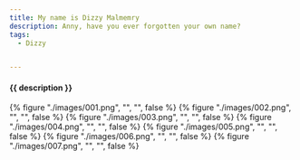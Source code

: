 ```yaml
---
title: My name is Dizzy Malmemry
description: Anny, have you ever forgotten your own name?
tags:
  - Dizzy


---
```


<h4 class="subTitle">{{ description }}</h4>

{% figure "./images/001.png", "", "", false %}
{% figure "./images/002.png", "", "", false %}
{% figure "./images/003.png", "", "", false %}
{% figure "./images/004.png", "", "", false %}
{% figure "./images/005.png", "", "", false %}
{% figure "./images/006.png", "", "", false %}
{% figure "./images/007.png", "", "", false %}
